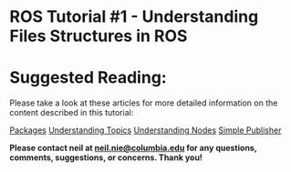 # ROS Tutorial #1 - Understanding Files Structures in ROS


# Suggested Reading: 

Please take a look at these articles for more detailed information on the content described in this tutorial: 

[Packages](http://wiki.ros.org/Packages)
[Understanding Topics](http://wiki.ros.org/ROS/Tutorials/UnderstandingTopics)
[Understanding Nodes](http://wiki.ros.org/ROS/Tutorials/UnderstandingNodes)
[Simple Publisher](http://wiki.ros.org/rospy_tutorials/Tutorials/WritingPublisherSubscriber)

**Please contact neil at neil.nie@columbia.edu for any questions, comments, suggestions, or concerns. Thank you!** 